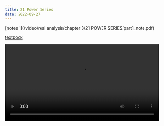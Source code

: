 ```yaml
---
title: 21 Power Series
date: 2022-09-27
---
```


[notes 1](/video/real analysis/chapter 3/21 POWER SERIES/part1_note.pdf)



[textbook]("../../../principles-of-mathematical-analysis/3-numerical-sequences-and-series/10-power-series/")

 <video width ="100%" controls>
  <source src="/video/real analysis/chapter 3/21 POWER SERIES/part1_final.mp4" type="video/mp4">
Your browser does not support the video tag.
</video> 
